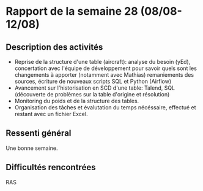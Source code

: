 # Rapport de la semaine 28 (08/08-12/08)
## Description des activités

- Reprise de la structure d'une table (aircraft): analyse du besoin (yEd), concertation avec l'équipe de développement pour savoir quels sont les changements à apporter (notamment avec Mathias) remaniements des sources, écriture de nouveaux scripts SQL et Python (Airflow)
- Avancement sur l'historisation en SCD d'une table: Talend, SQL (découverte de problèmes sur la table d'origine et résolution)
- Monitoring du poids et de la structure des tables.
- Organisation des tâches et évalutation du temps nécéssaire, effectué et restant avec un fichier Excel.

## Ressenti général 
Une bonne semaine.

## Difficultés rencontrées
RAS
